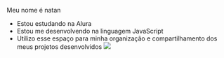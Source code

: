 Meu nome é natan
- Estou estudando na Alura
- Estou me desenvolvendo na linguagem JavaScript
- Utilizo esse espaço para minha organização e
compartilhamento dos meus projetos desenvolvidos
![](https://y.yarn.co/d66c7079-b8e8-42fa-8dac-4b88fcf3af40_text.gif)
